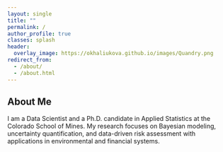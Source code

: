 ```yaml
---
layout: single
title: ""
permalink: /
author_profile: true
classes: splash
header:
  overlay_image: https://okhaliukova.github.io/images/Quandry.png
redirect_from:
  - /about/
  - /about.html
---
```


About Me
------
I am a Data Scientist and a Ph.D. candidate in Applied Statistics at the Colorado School of Mines.
My research focuses on Bayesian modeling, uncertainty quantification, and data-driven risk assessment with applications in environmental and financial systems.
